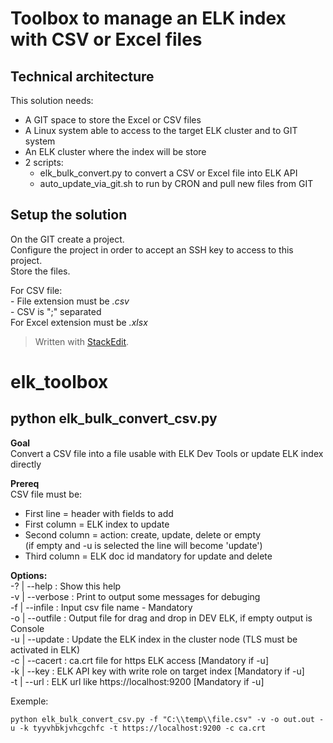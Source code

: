 # Toolbox to manage an ELK index with CSV or Excel files

## Technical architecture
This solution needs:     
- A GIT space to store the Excel or CSV files     
- A Linux system able to access to the target ELK cluster and to GIT system     
- An ELK cluster where the index will be store     
- 2 scripts:     
  * elk_bulk_convert.py to convert a CSV or Excel file into ELK API     
  * auto_update_via_git.sh to run by CRON and pull new files from GIT       

## Setup the solution      
On the GIT create a project.     
Configure the project in order to accept an SSH key to access to this project.     
Store the files.   

For CSV file:        
    - File extension must be *.csv*    
    - CSV is ";" separated    
For Excel extension must be *.xlsx*     


> Written with [StackEdit](https://stackedit.io/).

# elk_toolbox
## python elk_bulk_convert_csv.py
**Goal**   
Convert a CSV file into a file usable with ELK Dev Tools or update ELK index directly     

**Prereq**   
CSV file must be:     
- First line = header with fields to add     
- First column = ELK index to update     
- Second column = action: create, update, delete or empty     
(if empty and -u is selected the line will become 'update')    
- Third column = ELK doc id mandatory for update and delete    

**Options:**    
-? | --help	      : Show this help    
-v | --verbose    : Print to output some messages for debuging    
-f | --infile     : Input csv file name - Mandatory    
-o | --outfile    : Output file for drag and drop in DEV ELK, if empty output is Console    
-u | --update     : Update the ELK index in the cluster node (TLS must be activated in ELK)    
-c | --cacert     : ca.crt file for https ELK access [Mandatory if -u]    
-k | --key        : ELK API key with write role on target index [Mandatory if -u]   
-t | --url        : ELK url like https://localhost:9200 [Mandatory if -u]    

Exemple:    
```
python elk_bulk_convert_csv.py -f "C:\\temp\\file.csv" -v -o out.out -u -k tyyvhbkjvhcgchfc -t https://localhost:9200 -c ca.crt
```    
